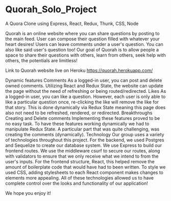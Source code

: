 # Quorah_Solo_Project
A Quora Clone using Express, React, Redux, Thunk, CSS, Node


Quorah is an online website where you can share questions by posting to the main feed. User can compose their question filled with whatever your heart desires! Users can leave comments under a user's question. You can also like said user's question too! Our goal of Quorah is to allow people a space to share their questions with others, learn from others, seek help with others, the potentials are limitless!

Link to Quorah website live on Heroku https://quorah.herokuapp.com/

Dynamic features
Comments
As a logged-in user, you can post and delete owned comments. Utilizing React and Redux State, the website can update the page without the need of refreshing or being routed/redirected.
Likes
As a logged-in user, you can like a question. However, each user is only able to like a particular question once, re-clicking the like will remove the like for that story. This is done dynamically via Redux State meaning this page does also not need to be refreshed, rendered, or redirected.
Breakthroughs
Creating and Delete comments
Implementing these features proved to be no easy task. To have these features working dynamically we had to manipulate Redux State. A particular part that was quite challenging, was creating the comments (dynamically). 
Technology
Our group uses a variety of technologies throughout this project. For the backend, we used Postgres and Sequelize to create our database system. We use Express to build our frontend routes. We use the middleware csurf to secure our routes, along with validators to ensure that we only receive what we intend to from the user's inputs. For the frontend structure, React, this helped remove the amount of boilerplate code that would have had to been written. To style we used CSS, adding stylesheets to each React component makes changes to elements more appealing. All of these technologies allowed us to have complete control over the looks and functionality of our application!

We hope you enjoy it!
